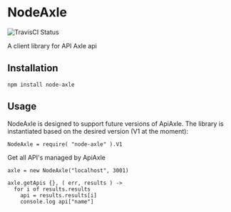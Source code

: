 # NodeAxle

![TravisCI Status](https://secure.travis-ci.org/stuartquin/node-axle.png?branch=master  )

A client library for API Axle api

## Installation

`npm install node-axle`

## Usage

NodeAxle is designed to support future versions of ApiAxle. The library is
instantiated based on the desired version (V1 at the moment):

`NodeAxle = require( "node-axle" ).V1`

Get all API's managed by ApiAxle

```
axle = new NodeAxle("localhost", 3001)

axle.getApis {}, ( err, results ) ->
  for i of results.results
    api = results.results[i]
    console.log api["name"]
```
